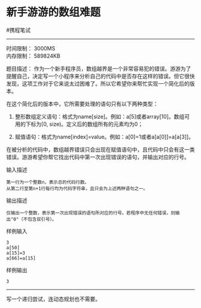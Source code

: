 # 新手游游的数组难题


#携程笔试


---


时间限制： 3000MS  
内存限制： 589824KB  

题目描述：
作为一个新手程序员，数组越界是一个非常容易犯的错误。游游为了提醒自己，决定写一个小程序来分析自己的代码中是否存在这样的错误。但它很快发现，这项工作对于它来说太过困难了。所以它希望你来帮忙实现一个简化后的版本。

在这个简化后的版本中，它所需要处理的语句只有以下两种类型：

1. 整形数组定义语句：格式为name[size]。例如：a[5]或者array[10]。数组可用的下标为[0, size)。定义后的数组所有的元素均为0；

2. 赋值语句：格式为name[index]=value。例如：a[0]=1或者a[a[0]]=a[a[3]]。

在被分析的代码中，数组越界错误只会出现在赋值语句中，且代码中只会有这一类错误。游游希望你帮它找出代码中第一次出现错误的语句，并输出对应的行号。



输入描述
```text
第一行为一个整数n，表示总的代码行数。
从第二行至第n+1行每行均为代码字符串，且只会为上述两种语句之一。
```


输出描述
```text
仅输出一个整数，表示第一次出现错误的语句所对应的行号。若程序中无任何错误，则输出"0"（不包含双引号）。
```

样例输入
```text
3
a[50]
a[15]=3
a[66]=a[15]
```

样例输出
```text
3
```


---

写一个递归尝试，连动态规划也不需要。